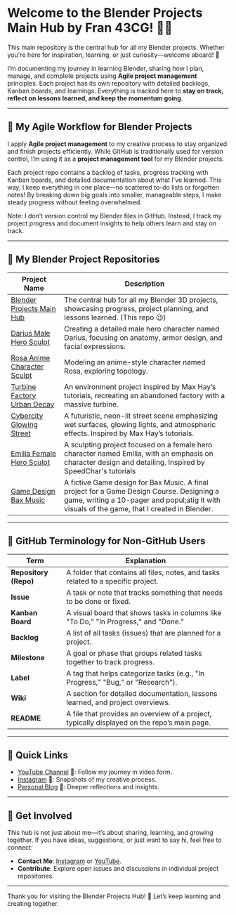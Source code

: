 # Welcome to the Blender Projects Main Hub by Fran 43CG! 🎨✨

This main repository is the central hub for all my Blender projects. Whether you're here for inspiration, learning, or just curiosity—welcome aboard! 🚀  

I’m documenting my journey in learning Blender, sharing how I plan, manage, and complete projects using **Agile project management** principles. Each project has its own repository with detailed backlogs, Kanban boards, and learnings. Everything is tracked here to **stay on track, reflect on lessons learned, and keep the momentum going**.

---

## 🚀 My Agile Workflow for Blender Projects

I apply **Agile project management** to my creative process to stay organized and finish projects efficiently. While GitHub is traditionally used for version control, I’m using it as a **project management tool** for my Blender projects.  

Each project repo contains a backlog of tasks, progress tracking with Kanban boards, and detailed documentation about what I’ve learned. This way, I keep everything in one place—no scattered to-do lists or forgotten notes! By breaking down big goals into smaller, manageable steps, I make steady progress without feeling overwhelmed.

Note: I don’t version control my Blender files in GitHub. Instead, I track my project progress and document insights to help others learn and stay on track.

---

## 📂 My Blender Project Repositories

| **Project Name** | **Description** |
|------------------|-----------------|
| [Blender Projects Main Hub](https://github.com/ux-fran/blender-projects) | The central hub for all my Blender 3D projects, showcasing progress, project planning, and lessons learned. (This repo 😉) |
| [Darius Male Hero Sculpt](https://github.com/ux-fran/darius-male-hero-sculpt-repo) | Creating a detailed male hero character named Darius, focusing on anatomy, armor design, and facial expressions. |
| [Rosa Anime Character Sculpt](https://github.com/ux-fran/rosa-anime-character-repo) | Modeling an anime-style character named Rosa, exploring topology. |
| [Turbine Factory Urban Decay](https://github.com/ux-fran/turbine-factory-urban-decay-repo) | An environment project inspired by Max Hay’s tutorials, recreating an abandoned factory with a massive turbine. |
| [Cybercity Glowing Street](https://github.com/ux-fran/cybercity-glowing-street-repo) | A futuristic, neon-lit street scene emphasizing wet surfaces, glowing lights, and atmospheric effects. Inspired by Max Hay’s tutorials. |
| [Emilia Female Hero Sculpt](https://github.com/ux-fran/emilia-female-hero-sculpt-repo) | A sculpting project focused on a female hero character named Emilia, with an emphasis on character design and detailing. Inspired by SpeedChar's tutorials |
| [Game Design Bax Music](https://github.com/ux-fran/game-design-bax-music-repo) |A fictive Game design for Bax Music. A final project for a Game Design Course. Designing a game, writing a 10-pager and popul;atig it with visuals of the game, that I created in Blender. |

---

## 🧰 GitHub Terminology for Non-GitHub Users

| **Term**          | **Explanation**                                                                 |
|-------------------|---------------------------------------------------------------------------------|
| **Repository (Repo)** | A folder that contains all files, notes, and tasks related to a specific project. |
| **Issue**         | A task or note that tracks something that needs to be done or fixed.              |
| **Kanban Board**  | A visual board that shows tasks in columns like "To Do," "In Progress," and "Done." |
| **Backlog**       | A list of all tasks (issues) that are planned for a project.                      |
| **Milestone**     | A goal or phase that groups related tasks together to track progress.             |
| **Label**         | A tag that helps categorize tasks (e.g., "In Progress," "Bug," or "Research").    |
| **Wiki**          | A section for detailed documentation, lessons learned, and project overviews.     |
| **README**        | A file that provides an overview of a project, typically displayed on the repo’s main page. |

---

## 🔗 Quick Links

- [YouTube Channel](https://www.youtube.com/@Fran43CG) 🎥: Follow my journey in video form.
- [Instagram](https://www.instagram.com/fran43cg/) 📸: Snapshots of my creative process.
- [Personal Blog](https://www.fran43cg.com) 📝: Deeper reflections and insights.

---

## 🤝 Get Involved

This hub is not just about me—it’s about sharing, learning, and growing together. If you have ideas, suggestions, or just want to say hi, feel free to connect:

- **Contact Me**: [Instagram](https://www.instagram.com/fran43cg/) or [YouTube](https://www.youtube.com/@Fran43CG).
- **Contribute**: Explore open issues and discussions in individual project repositories.

---

Thank you for visiting the Blender Projects Hub! 🌟 Let’s keep learning and creating together.
